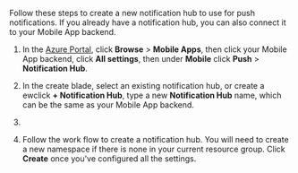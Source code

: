 Follow these steps to create a new notification hub to use for push notifications. If you already have a notification hub, you can also connect it to your Mobile App backend. 

1. In the [Azure Portal], click **Browse** > **Mobile Apps**, then click your Mobile App backend, click **All settings**, then under **Mobile** click **Push** > **Notification Hub**.

2. In the create blade, select an existing notification hub, or create a ewclick **+ Notification Hub**, type a new **Notification Hub** name, which can be the same as your Mobile App backend. 

3. 

2. Follow the work flow to create a notification hub. You will need to create a new namespace if there is none in your current resource group. Click **Create** once you've configured all the settings.


[Azure Portal]: https://portal.azure.com/
